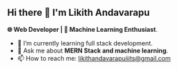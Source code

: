## Hi there 👋 I'm Likith Andavarapu

**🌐 Web Developer | 🤖 Machine Learning Enthusiast**.




- 🌱 I’m currently learning full stack development.
- 💬 Ask me about **MERN Stack and machine learning**.
- 📫 How to reach me: likithandavarapuiiits@gmail.com



